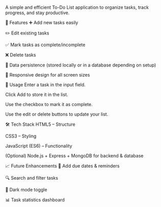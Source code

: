 A simple and efficient To-Do List application to organize tasks, track progress, and stay productive.

🚀 Features
➕ Add new tasks easily

✏️ Edit existing tasks

✅ Mark tasks as complete/incomplete

❌ Delete tasks

💾 Data persistence (stored locally or in a database depending on setup)

📱 Responsive design for all screen sizes


📌 Usage
Enter a task in the input field.

Click Add to store it in the list.

Use the checkbox to mark it as complete.

Use the edit or delete buttons to update your list.

🛠️ Tech Stack
HTML5 – Structure

CSS3 – Styling

JavaScript (ES6) – Functionality

(Optional) Node.js + Express + MongoDB for backend & database

📈 Future Enhancements
📅 Add due dates & reminders

🔍 Search and filter tasks

🌙 Dark mode toggle

📊 Task statistics dashboard
